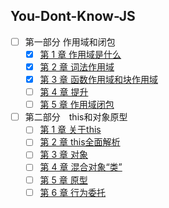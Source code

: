 ## You-Dont-Know-JS

+ [ ] 第一部分 作用域和闭包
    - [x] [第 1 章 作用域是什么](https://github.com/zeromake/book-notes/issues/1)
    - [x] [第 2 章 词法作用域](https://github.com/zeromake/book-notes/issues/2)
    - [x] [第 3 章 函数作用域和块作用域](https://github.com/zeromake/book-notes/issues/3)
    - [ ] [第 4 章 提升](https://github.com/zeromake/book-notes/issues/4)
    - [ ] [第 5 章 作用域闭包](https://github.com/zeromake/book-notes/issues/5)
+ [ ] 第二部分　this和对象原型
    - [ ] [第 1 章 关于this](https://github.com/zeromake/book-notes/issues/6)
    - [ ] [第 2 章 this全面解析](https://github.com/zeromake/book-notes/issues/7)
    - [ ] [第 3 章 对象](https://github.com/zeromake/book-notes/issues/8)
    - [ ] [第 4 章 混合对象“类”](https://github.com/zeromake/book-notes/issues/9)
    - [ ] [第 5 章 原型](https://github.com/zeromake/book-notes/issues/10)
    - [ ] [第 6 章 行为委托](https://github.com/zeromake/book-notes/issues/11)
